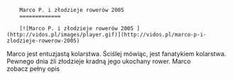 
        Marco P. i złodzieje rowerów 2005 
        =============
        
        [![Marco P. i złodzieje rowerów 2005 ](http://vidos.pl/images/player.gif)](http://vidos.pl/marco-p-i-zlodzieje-rowerow-2005)
        
        
 Marco jest entuzjastą kolarstwa. Ściślej mówiąc, jest fanatykiem kolarstwa. Pewnego dnia źli złodzieje kradną jego ukochany rower. Marco zobacz pełny opis
    